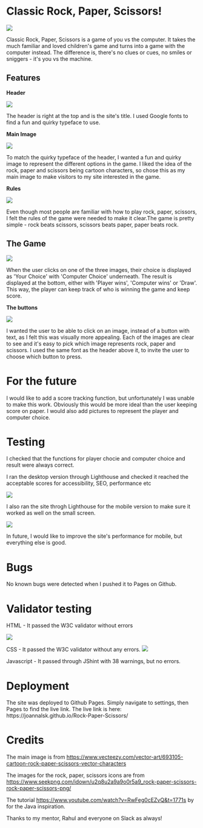 
<h1>Classic Rock, Paper, Scissors!</h1>

<img src="./assests/images/readme/amiresponsive.png">

Classic Rock, Paper, Scissors is a game of you vs the computer. It takes the much familiar and loved children's game and turns into a game with the computer instead. The difference is, there's no clues or cues, no smiles or sniggers - it's you vs the machine.

<h2>Features</h2>

<strong>Header</strong>

<img src="./assests/images/readme/header.png">
<p>The header is right at the top and is the site's title. I used Google fonts to find a fun and quirky typeface to use. </p>



<strong>Main Image</strong>

<img src="./assests/images/main-image.png">
<p>To match the quirky typeface of the header, I wanted a fun and quirky image to represent the different options in the game. I liked the idea of the rock, paper and scissors being cartoon characters, so chose this as my main image to make visitors to my site interested in the game.</p>

<strong>Rules</strong>

<img src="./assests/images/readme/rules.png">
<p>Even though most people are familiar with how to play rock, paper, scissors, I felt the rules of the game were needed to make it clear.The game is pretty simple - rock beats scissors, scissors beats paper, paper beats rock.</p>

<h2>The Game</h2>
<img src="./assests/images/readme/game.png">

<p>When the user clicks on one of the three images, their choice is displayed as 'Your Choice' with 'Computer Choice' underneath. The result is displayed at the bottom, either with 'Player wins', 'Computer wins' or 'Draw'. This way, the player can keep track of who is winning the game and keep score.</p>

<strong>The buttons</strong>

<img src="./assests/images/readme/buttons.png">

<p>I wanted the user to be able to click on an image, instead of a button with text, as I felt this was visually more appealing. Each of the images are clear to see and it's easy to pick which image represents rock, paper and scissors. I used the same font as the header above it, to invite the user to choose which button to press.</p>

<h1>For the future</h1>
<p>I would like to add a score tracking function, but unfortunately I was unable to make this work. Obviously this would be more ideal than the user keeping score on paper. I would also add pictures to represent the player and computer choice.</p>

<h1>Testing</h1>

<p> I checked that the functions for player chocie and computer choice and result were always correct. 
<p>I ran the desktop version through Lighthouse and checked it reached the acceptable scores for accessibility, SEO, performance etc</p>

<img src="./assests/images/readme/desktop.png">
<p>I also ran the site throgh Lighthouse for the mobile version to make sure it worked as well on the small screen.</p>

<img src="./assests/images/readme/mobile.png">
<p>In future, I would like to improve the site's performance for mobile, but everything else is good.</p>

<h1>Bugs</h1>
<p>No known bugs were detected when I pushed it to Pages on Github.</p>

<h1>Validator testing</h1>
<p>HTML - It passed the W3C validator without errors</p>

<img src="./assests/images/readme/htmltest.png">

<p>CSS - It passed the W3C validator without any errors.

<img src="./assests/images/readme/csstest.png">

<p>Javascript - It passed through JShint with 38 warnings, but no errors.

<h1>Deployment</h1>
<p>The site was deployed to Github Pages. Simply navigate to settings, then Pages to find the live link. The live link is here: https://joannalsk.github.io/Rock-Paper-Scissors/

<h1>Credits</h1>

The main image is from https://www.vecteezy.com/vector-art/693105-cartoon-rock-paper-scissors-vector-characters

The images for the rock, paper, scissors icons are from https://www.seekpng.com/idown/u2q8u2a9a9o0r5a9_rock-paper-scissors-rock-paper-scissors-png/

The tutorial https://www.youtube.com/watch?v=RwFeg0cEZvQ&t=1771s by for the Java inspiration.

Thanks to my mentor, Rahul and everyone on Slack as always!

